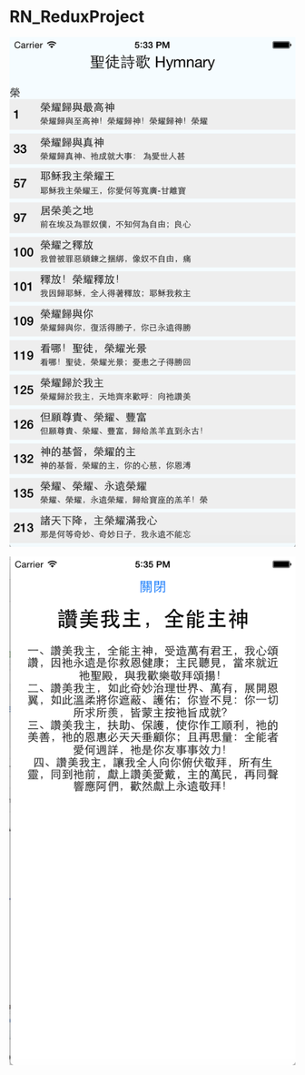 # RN_ReduxProject

![image](https://raw.githubusercontent.com/derting/RN_ReduxProject/master/github_Img/img1.png)

![image](https://raw.githubusercontent.com/derting/RN_ReduxProject/master/github_Img/img2.png)